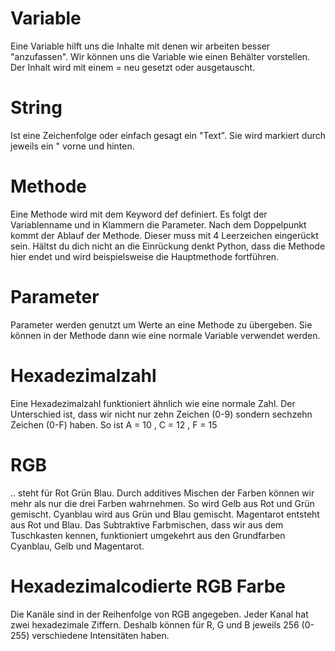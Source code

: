 # Variable
Eine Variable hilft uns die Inhalte mit denen wir arbeiten besser "anzufassen". 
Wir können uns die Variable wie einen Behälter vorstellen. 
Der Inhalt wird mit einem = neu gesetzt oder ausgetauscht.

# String
Ist eine Zeichenfolge oder einfach gesagt ein "Text". Sie wird markiert durch jeweils ein " vorne und hinten.

# Methode
Eine Methode wird mit dem Keyword def definiert. Es folgt der Variablenname und in Klammern die Parameter.
Nach dem Doppelpunkt kommt der Ablauf der Methode. Dieser muss mit 4 Leerzeichen eingerückt sein. 
Hältst du dich nicht an die Einrückung denkt Python, dass die Methode hier endet und wird beispielsweise
die Hauptmethode fortführen. 

# Parameter
Parameter werden genutzt um Werte an eine Methode zu übergeben. 
Sie können in der Methode dann wie eine normale Variable verwendet werden.

# Hexadezimalzahl
Eine Hexadezimalzahl funktioniert ähnlich wie eine normale Zahl. Der Unterschied ist, dass wir nicht nur
zehn Zeichen (0-9) sondern sechzehn Zeichen (0-F) haben. So ist A = 10 , C = 12 , F = 15

# RGB
.. steht für Rot Grün Blau. Durch additives Mischen der Farben können wir mehr als nur die drei Farben wahrnehmen.
So wird Gelb aus Rot und Grün gemischt. Cyanblau wird aus Grün und Blau gemischt. Magentarot entsteht aus
Rot und Blau.
Das Subtraktive Farbmischen, dass wir aus dem Tuschkasten kennen, funktioniert umgekehrt 
aus den Grundfarben Cyanblau, Gelb und Magentarot.

# Hexadezimalcodierte RGB Farbe
Die Kanäle sind in der Reihenfolge von RGB angegeben. Jeder Kanal hat zwei hexadezimale Ziffern. Deshalb können für R, G und B jeweils 256 (0-255) verschiedene Intensitäten haben.